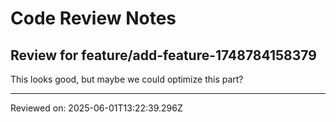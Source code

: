# Code Review Notes

## Review for feature/add-feature-1748784158379

This looks good, but maybe we could optimize this part?

---
Reviewed on: 2025-06-01T13:22:39.296Z